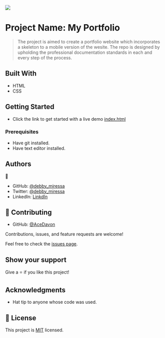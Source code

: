![](https://img.shields.io/badge/Microverse-blueviolet)

# Project Name: My Portfolio

> The project is aimed to create a portfolio website which incorporates a skeleton to a mobile version of the wesite. The repo is designed by upholding the professional documentation standards in each and every step of the process.

## Built With

- HTML
- CSS

## Getting Started

- Click the link to get started with a live demo
  [index.html](https://debbymiressa.github.io/)

### Prerequisites

- Have git installed.
- Have text editor installed.

## Authors

👤

- GitHub: [@debby_miressa](https://github.com/DebbyMiressa)
- Twitter: [@debby_miressa](https://twitter.com/debby_miressa)
- LinkedIn: [LinkdIn](linkedin.com/in/debby-miressa-0b85b6182)

## 🤝 Contributing

- GitHub: [@AceDavon](https://github.com/aceDavon)

Contributions, issues, and feature requests are welcome!

Feel free to check the [issues page](../../issues/).

## Show your support

Give a ⭐️ if you like this project!

## Acknowledgments

- Hat tip to anyone whose code was used.

## 📝 License

This project is [MIT](./MIT.md) licensed.

